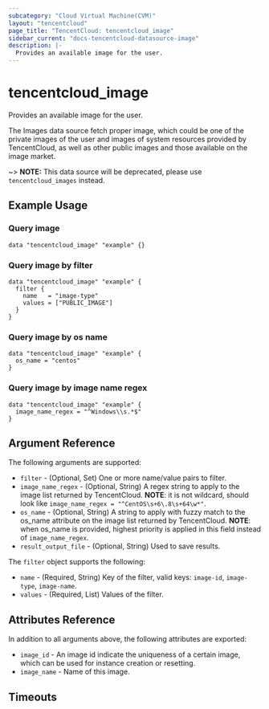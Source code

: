 ```yaml
---
subcategory: "Cloud Virtual Machine(CVM)"
layout: "tencentcloud"
page_title: "TencentCloud: tencentcloud_image"
sidebar_current: "docs-tencentcloud-datasource-image"
description: |-
  Provides an available image for the user.
---
```


# tencentcloud_image

Provides an available image for the user.

The Images data source fetch proper image, which could be one of the private images of the user and images of system
resources provided by TencentCloud, as well as other public images and those available on the image market.

~> **NOTE:** This data source will be deprecated, please use `tencentcloud_images` instead.

## Example Usage

### Query image

```hcl
data "tencentcloud_image" "example" {}
```

### Query image by filter

```hcl
data "tencentcloud_image" "example" {
  filter {
    name   = "image-type"
    values = ["PUBLIC_IMAGE"]
  }
}
```

### Query image by os name

```hcl
data "tencentcloud_image" "example" {
  os_name = "centos"
}
```

### Query image by image name regex

```hcl
data "tencentcloud_image" "example" {
  image_name_regex = "^Windows\\s.*$"
}
```

## Argument Reference

The following arguments are supported:

* `filter` - (Optional, Set) One or more name/value pairs to filter.
* `image_name_regex` - (Optional, String) A regex string to apply to the image list returned by TencentCloud. **NOTE**: it is not wildcard, should look like `image_name_regex = "^CentOS\s+6\.8\s+64\w*"`.
* `os_name` - (Optional, String) A string to apply with fuzzy match to the os_name attribute on the image list returned by TencentCloud. **NOTE**: when os_name is provided, highest priority is applied in this field instead of `image_name_regex`.
* `result_output_file` - (Optional, String) Used to save results.

The `filter` object supports the following:

* `name` - (Required, String) Key of the filter, valid keys: `image-id`, `image-type`, `image-name`.
* `values` - (Required, List) Values of the filter.

## Attributes Reference

In addition to all arguments above, the following attributes are exported:

* `image_id` - An image id indicate the uniqueness of a certain image,  which can be used for instance creation or resetting.
* `image_name` - Name of this image.


## Timeouts

<no value>


